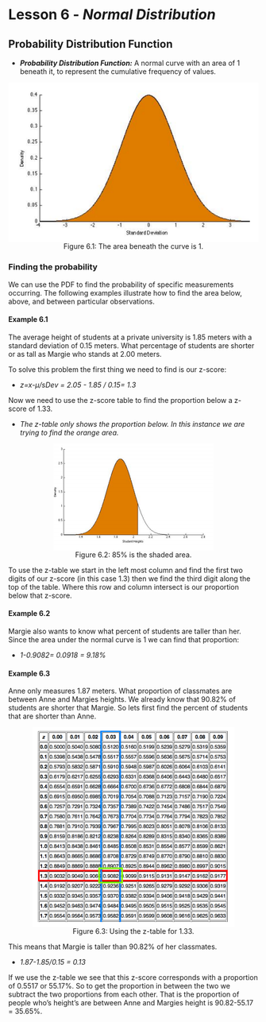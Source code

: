 # Lesson 6 - _Normal Distribution_

## Probability Distribution Function

- **_Probability Distribution Function:_** A normal curve with an area of 1 beneath it, to represent the cumulative frequency of values.

<p align="center">
    <img align="center" alt="Curve" src=../Images/06Curve.PNG><br/>
Figure 6.1: The area beneath the curve is 1.
</p>

### Finding the probability
We can use the PDF to find the probability of specific measurements occurring. The following
examples illustrate how to find the area below, above, and between particular observations.

#### Example 6.1 
The average height of students at a private university is 1.85 meters with a
standard deviation of 0.15 meters. What percentage of students are shorter or as tall as Margie
who stands at 2.00 meters.

To solve this problem the first thing we need to find is our z-score:

 - _z=x-μ/sDev = 2.05 - 1.85 / 0.15= 1.3_
 
Now we need to use the z-score table to find the proportion below a z-score of 1.33.

-  _The z-table only shows the proportion below. In this instance we are trying to find the orange area._

<p align="center">
    <img align="center" alt="Shaded Area" src=../Images/06Shaded.PNG><br/>
Figure 6.2: 85% is the shaded area.
</p>

To use the z-table we start in the left most column and find the first two digits of our z-score
(in this case 1.3) then we find the third digit along the top of the table. Where this row and
column intersect is our proportion below that z-score.

#### Example 6.2
Margie also wants to know what percent of students are taller than her. Since
the area under the normal curve is 1 we can find that proportion:

- _1-0.9082= 0.0918 = 9.18%_

#### Example 6.3
Anne only measures 1.87 meters. What proportion of classmates are between Anne and Margies heights.
We already know that 90.82% of students are shorter that Margie. So lets first find the percent
of students that are shorter than Anne.

<p align="center">
    <img align="center" alt="ZTable" src=../Images/06ZTable.PNG><br/>
Figure 6.3: Using the z-table for 1.33. 
</p>

This means that Margie is taller than 90.82% of her classmates.

- _1.87-1.85/0.15 = 0.13_

If we use the z-table we see that this z-score corresponds with a proportion of 0.5517 or
55.17%. So to get the proportion in between the two we subtract the two proportions from each
other. That is the proportion of people who’s height’s are between Anne and Margies height is
90.82-55.17 = 35.65%.
